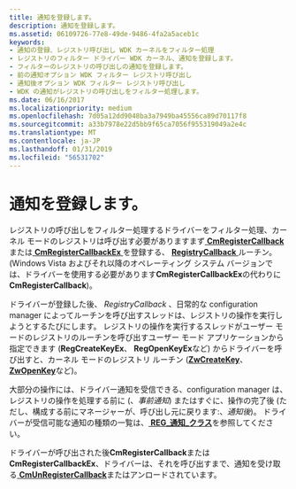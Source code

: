```yaml
---
title: 通知を登録します。
description: 通知を登録します。
ms.assetid: 06109726-77e8-49de-9486-4fa2a5aceb1c
keywords:
- 通知の登録、レジストリ呼び出し WDK カーネルをフィルター処理
- レジストリのフィルター ドライバー WDK カーネル、通知を登録します。
- フィルターのレジストリの呼び出しの通知を登録します。
- 前の通知オプション WDK フィルター レジストリ呼び出し
- 通知後オプション WDK フィルター レジストリ呼び出し
- WDK の通知がレジストリの呼び出しをフィルター処理します。
ms.date: 06/16/2017
ms.localizationpriority: medium
ms.openlocfilehash: 7d05a12dd9048ba3a7949ba45556ca89d70117f8
ms.sourcegitcommit: a33b7978e22d5bb9f65ca7056f955319049a2e4c
ms.translationtype: MT
ms.contentlocale: ja-JP
ms.lasthandoff: 01/31/2019
ms.locfileid: "56531702"
---
```

# <a name="registering-for-notifications"></a>通知を登録します。


レジストリの呼び出しをフィルター処理するドライバーをフィルター処理、カーネル モードのレジストリは呼び出す必要がありますまず[ **CmRegisterCallback** ](https://msdn.microsoft.com/library/windows/hardware/ff541918)または[ **CmRegisterCallbackEx** ](https://msdn.microsoft.com/library/windows/hardware/ff541921)を登録する、 [ **RegistryCallback** ](https://msdn.microsoft.com/library/windows/hardware/ff560903)ルーチン。 (Windows Vista およびそれ以降のオペレーティング システム バージョンでは、ドライバーを使用する必要があります**CmRegisterCallbackEx**の代わりに**CmRegisterCallback**)。

ドライバーが登録した後、 *RegistryCallback* 、日常的な configuration manager によってルーチンを呼び出すスレッドは、レジストリの操作を実行しようとするたびにします。 レジストリの操作を実行するスレッドがユーザー モードのレジストリのルーチンを呼び出すユーザー モード アプリケーションから指定できます (**RegCreateKeyEx**、 **RegOpenKeyEx**など) からドライバーを呼び出すと、カーネル モードのレジストリ ルーチン ([**ZwCreateKey**](https://msdn.microsoft.com/library/windows/hardware/ff566425)、 [ **ZwOpenKey**](https://msdn.microsoft.com/library/windows/hardware/ff567014)など)。

大部分の操作には、ドライバー通知を受信できる、configuration manager は、レジストリの操作を処理する前に (、*事前通知*) またはすぐに、操作の完了後 (ただし、構成する前にマネージャーが、呼び出し元に戻ります:、*通知後*)。 ドライバーが受信可能な通知の種類の一覧は、[ **REG\_通知\_クラス**](https://msdn.microsoft.com/library/windows/hardware/ff560950)を参照してください。

ドライバーが呼び出された後**CmRegisterCallback**または**CmRegisterCallbackEx**、ドライバーは、それを呼び出すまで、通知を受け取る[ **CmUnRegisterCallback**](https://msdn.microsoft.com/library/windows/hardware/ff541928)またはアンロードされています。

 

 




